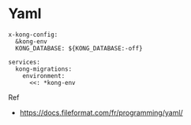 # Yaml

```
x-kong-config:
  &kong-env
  KONG_DATABASE: ${KONG_DATABASE:-off}

services:
  kong-migrations:
    environment:
      <<: *kong-env
```

Ref
- https://docs.fileformat.com/fr/programming/yaml/
